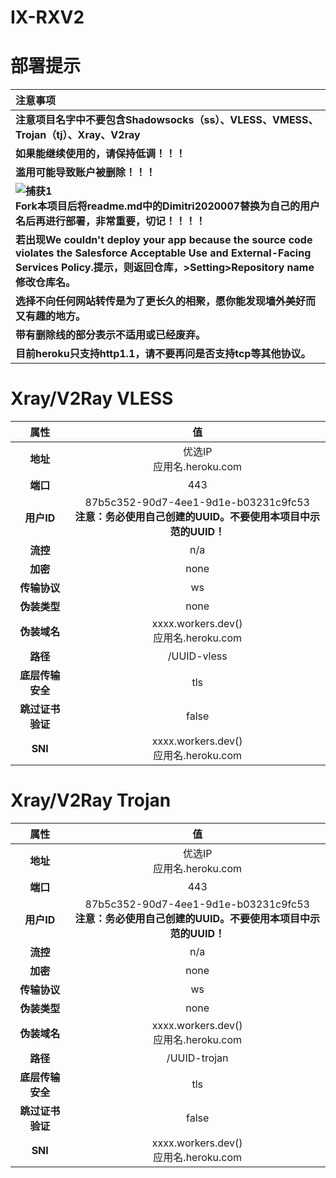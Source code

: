 # IX-RXV2

# 部署提示

|**注意事项**|
|:---------|
|**注意项目名字中不要包含Shadowsocks（ss）、VLESS、VMESS、Trojan（tj）、Xray、V2ray**|
|**如果能继续使用的，请保持低调！！！**|
|**滥用可能导致账户被删除！！！**|
|**![捕获1](https://user-images.githubusercontent.com/72486732/132205566-238ff619-6e57-4379-aa74-089d3a582d44.PNG)<br>Fork本项目后将readme.md中的Dimitri2020007替换为自己的用户名后再进行部署，非常重要，切记！！！！**|
|**若出现We couldn't deploy your app because the source code violates the Salesforce Acceptable Use and External-Facing Services Policy.提示，则返回仓库，>Setting>Repository name修改仓库名。**|
|**选择不向任何网站转传是为了更长久的相聚，愿你能发现墙外美好而又有趣的地方。**|
|**带有删除线的部分表示不适用或已经废弃。**|
|**目前heroku只支持http1.1，请不要再问是否支持tcp等其他协议。**|

# Xray/V2Ray VLESS
|**属性**|**值**|
|:------:|:----:|
|**地址**|优选IP<br>应用名.heroku.com|
|**端口**|443|
|**用户ID**|87b5c352-90d7-4ee1-9d1e-b03231c9fc53<br>**注意：务必使用自己创建的UUID。不要使用本项目中示范的UUID！**|
|**流控**|n/a|
|**加密**|none|
|**传输协议**|ws|
|**伪装类型**|none|
|**伪装域名**|xxxx.workers.dev()<br>应用名.heroku.com|
|**路径**|/UUID-vless|
|**底层传输安全**|tls|
|**跳过证书验证**|false|
|**SNI**|xxxx.workers.dev()<br>应用名.heroku.com|

# Xray/V2Ray Trojan
|**属性**|**值**|
|:------:|:----:|
|**地址**|优选IP<br>应用名.heroku.com|
|**端口**|443|
|**用户ID**|87b5c352-90d7-4ee1-9d1e-b03231c9fc53<br>**注意：务必使用自己创建的UUID。不要使用本项目中示范的UUID！**|
|**流控**|n/a|
|**加密**|none|
|**传输协议**|ws|
|**伪装类型**|none|
|**伪装域名**|xxxx.workers.dev()<br>应用名.heroku.com|
|**路径**|/UUID-trojan|
|**底层传输安全**|tls|
|**跳过证书验证**|false|
|**SNI**|xxxx.workers.dev()<br>应用名.heroku.com|
